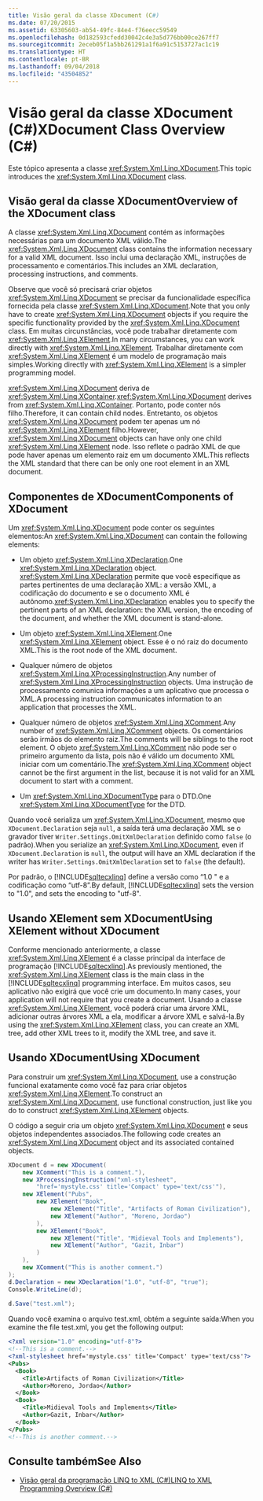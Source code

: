 ```yaml
---
title: Visão geral da classe XDocument (C#)
ms.date: 07/20/2015
ms.assetid: 63305603-ab54-49fc-84e4-f76eecc59549
ms.openlocfilehash: 0d182593cfedd30042c4e3a5d776bb00ce267ff7
ms.sourcegitcommit: 2eceb05f1a5bb261291a1f6a91c5153727ac1c19
ms.translationtype: HT
ms.contentlocale: pt-BR
ms.lasthandoff: 09/04/2018
ms.locfileid: "43504852"
---
```

# <a name="xdocument-class-overview-c"></a><span data-ttu-id="565b2-102">Visão geral da classe XDocument (C#)</span><span class="sxs-lookup"><span data-stu-id="565b2-102">XDocument Class Overview (C#)</span></span>
<span data-ttu-id="565b2-103">Este tópico apresenta a classe <xref:System.Xml.Linq.XDocument>.</span><span class="sxs-lookup"><span data-stu-id="565b2-103">This topic introduces the <xref:System.Xml.Linq.XDocument> class.</span></span>  
  
## <a name="overview-of-the-xdocument-class"></a><span data-ttu-id="565b2-104">Visão geral da classe XDocument</span><span class="sxs-lookup"><span data-stu-id="565b2-104">Overview of the XDocument class</span></span>  
 <span data-ttu-id="565b2-105">A classe <xref:System.Xml.Linq.XDocument> contém as informações necessárias para um documento XML válido.</span><span class="sxs-lookup"><span data-stu-id="565b2-105">The <xref:System.Xml.Linq.XDocument> class contains the information necessary for a valid XML document.</span></span> <span data-ttu-id="565b2-106">Isso inclui uma declaração XML, instruções de processamento e comentários.</span><span class="sxs-lookup"><span data-stu-id="565b2-106">This includes an XML declaration, processing instructions, and comments.</span></span>  
  
 <span data-ttu-id="565b2-107">Observe que você só precisará criar objetos <xref:System.Xml.Linq.XDocument> se precisar da funcionalidade específica fornecida pela classe <xref:System.Xml.Linq.XDocument>.</span><span class="sxs-lookup"><span data-stu-id="565b2-107">Note that you only have to create <xref:System.Xml.Linq.XDocument> objects if you require the specific functionality provided by the <xref:System.Xml.Linq.XDocument> class.</span></span> <span data-ttu-id="565b2-108">Em muitas circunstâncias, você pode trabalhar diretamente com <xref:System.Xml.Linq.XElement>.</span><span class="sxs-lookup"><span data-stu-id="565b2-108">In many circumstances, you can work directly with <xref:System.Xml.Linq.XElement>.</span></span> <span data-ttu-id="565b2-109">Trabalhar diretamente com <xref:System.Xml.Linq.XElement> é um modelo de programação mais simples.</span><span class="sxs-lookup"><span data-stu-id="565b2-109">Working directly with <xref:System.Xml.Linq.XElement> is a simpler programming model.</span></span>  
  
 <span data-ttu-id="565b2-110"><xref:System.Xml.Linq.XDocument> deriva de <xref:System.Xml.Linq.XContainer>.</span><span class="sxs-lookup"><span data-stu-id="565b2-110"><xref:System.Xml.Linq.XDocument> derives from <xref:System.Xml.Linq.XContainer>.</span></span> <span data-ttu-id="565b2-111">Portanto, pode conter nós filho.</span><span class="sxs-lookup"><span data-stu-id="565b2-111">Therefore, it can contain child nodes.</span></span> <span data-ttu-id="565b2-112">Entretanto, os objetos <xref:System.Xml.Linq.XDocument> podem ter apenas um nó <xref:System.Xml.Linq.XElement> filho.</span><span class="sxs-lookup"><span data-stu-id="565b2-112">However, <xref:System.Xml.Linq.XDocument> objects can have only one child <xref:System.Xml.Linq.XElement> node.</span></span> <span data-ttu-id="565b2-113">Isso reflete o padrão XML de que pode haver apenas um elemento raiz em um documento XML.</span><span class="sxs-lookup"><span data-stu-id="565b2-113">This reflects the XML standard that there can be only one root element in an XML document.</span></span>  
  
## <a name="components-of-xdocument"></a><span data-ttu-id="565b2-114">Componentes de XDocument</span><span class="sxs-lookup"><span data-stu-id="565b2-114">Components of XDocument</span></span>  
 <span data-ttu-id="565b2-115">Um <xref:System.Xml.Linq.XDocument> pode conter os seguintes elementos:</span><span class="sxs-lookup"><span data-stu-id="565b2-115">An <xref:System.Xml.Linq.XDocument> can contain the following elements:</span></span>  
  
-   <span data-ttu-id="565b2-116">Um objeto <xref:System.Xml.Linq.XDeclaration>.</span><span class="sxs-lookup"><span data-stu-id="565b2-116">One <xref:System.Xml.Linq.XDeclaration> object.</span></span> <span data-ttu-id="565b2-117"><xref:System.Xml.Linq.XDeclaration> permite que você especifique as partes pertinentes de uma declaração XML: a versão XML, a codificação do documento e se o documento XML é autônomo.</span><span class="sxs-lookup"><span data-stu-id="565b2-117"><xref:System.Xml.Linq.XDeclaration> enables you to specify the pertinent parts of an XML declaration: the XML version, the encoding of the document, and whether the XML document is stand-alone.</span></span>  
  
-   <span data-ttu-id="565b2-118">Um objeto <xref:System.Xml.Linq.XElement>.</span><span class="sxs-lookup"><span data-stu-id="565b2-118">One <xref:System.Xml.Linq.XElement> object.</span></span> <span data-ttu-id="565b2-119">Esse é o nó raiz do documento XML.</span><span class="sxs-lookup"><span data-stu-id="565b2-119">This is the root node of the XML document.</span></span>  
  
-   <span data-ttu-id="565b2-120">Qualquer número de objetos <xref:System.Xml.Linq.XProcessingInstruction>.</span><span class="sxs-lookup"><span data-stu-id="565b2-120">Any number of <xref:System.Xml.Linq.XProcessingInstruction> objects.</span></span> <span data-ttu-id="565b2-121">Uma instrução de processamento comunica informações a um aplicativo que processa o XML.</span><span class="sxs-lookup"><span data-stu-id="565b2-121">A processing instruction communicates information to an application that processes the XML.</span></span>  
  
-   <span data-ttu-id="565b2-122">Qualquer número de objetos <xref:System.Xml.Linq.XComment>.</span><span class="sxs-lookup"><span data-stu-id="565b2-122">Any number of <xref:System.Xml.Linq.XComment> objects.</span></span> <span data-ttu-id="565b2-123">Os comentários serão irmãos do elemento raiz.</span><span class="sxs-lookup"><span data-stu-id="565b2-123">The comments will be siblings to the root element.</span></span> <span data-ttu-id="565b2-124">O objeto <xref:System.Xml.Linq.XComment> não pode ser o primeiro argumento da lista, pois não é válido um documento XML iniciar com um comentário.</span><span class="sxs-lookup"><span data-stu-id="565b2-124">The <xref:System.Xml.Linq.XComment> object cannot be the first argument in the list, because it is not valid for an XML document to start with a comment.</span></span>  
  
-   <span data-ttu-id="565b2-125">Um <xref:System.Xml.Linq.XDocumentType> para o DTD.</span><span class="sxs-lookup"><span data-stu-id="565b2-125">One <xref:System.Xml.Linq.XDocumentType> for the DTD.</span></span>  
  
 <span data-ttu-id="565b2-126">Quando você serializa um <xref:System.Xml.Linq.XDocument>, mesmo que `XDocument.Declaration` seja `null`, a saída terá uma declaração XML se o gravador tiver `Writer.Settings.OmitXmlDeclaration` definido como `false` (o padrão).</span><span class="sxs-lookup"><span data-stu-id="565b2-126">When you serialize an <xref:System.Xml.Linq.XDocument>, even if `XDocument.Declaration` is `null`, the output will have an XML declaration if the writer has `Writer.Settings.OmitXmlDeclaration` set to `false` (the default).</span></span>  
  
 <span data-ttu-id="565b2-127">Por padrão, o [!INCLUDE[sqltecxlinq](~/includes/sqltecxlinq-md.md)] define a versão como “1.0 " e a codificação como “utf-8”.</span><span class="sxs-lookup"><span data-stu-id="565b2-127">By default, [!INCLUDE[sqltecxlinq](~/includes/sqltecxlinq-md.md)] sets the version to "1.0", and sets the encoding to "utf-8".</span></span>  
  
## <a name="using-xelement-without-xdocument"></a><span data-ttu-id="565b2-128">Usando XElement sem XDocument</span><span class="sxs-lookup"><span data-stu-id="565b2-128">Using XElement without XDocument</span></span>  
 <span data-ttu-id="565b2-129">Conforme mencionado anteriormente, a classe <xref:System.Xml.Linq.XElement> é a classe principal da interface de programação [!INCLUDE[sqltecxlinq](~/includes/sqltecxlinq-md.md)].</span><span class="sxs-lookup"><span data-stu-id="565b2-129">As previously mentioned, the <xref:System.Xml.Linq.XElement> class is the main class in the [!INCLUDE[sqltecxlinq](~/includes/sqltecxlinq-md.md)] programming interface.</span></span> <span data-ttu-id="565b2-130">Em muitos casos, seu aplicativo não exigirá que você crie um documento.</span><span class="sxs-lookup"><span data-stu-id="565b2-130">In many cases, your application will not require that you create a document.</span></span> <span data-ttu-id="565b2-131">Usando a classe <xref:System.Xml.Linq.XElement>, você poderá criar uma árvore XML, adicionar outras árvores XML a ela, modificar a árvore XML e salvá-la.</span><span class="sxs-lookup"><span data-stu-id="565b2-131">By using the <xref:System.Xml.Linq.XElement> class, you can create an XML tree, add other XML trees to it, modify the XML tree, and save it.</span></span>  
  
## <a name="using-xdocument"></a><span data-ttu-id="565b2-132">Usando XDocument</span><span class="sxs-lookup"><span data-stu-id="565b2-132">Using XDocument</span></span>  
 <span data-ttu-id="565b2-133">Para construir um <xref:System.Xml.Linq.XDocument>, use a construção funcional exatamente como você faz para criar objetos <xref:System.Xml.Linq.XElement>.</span><span class="sxs-lookup"><span data-stu-id="565b2-133">To construct an <xref:System.Xml.Linq.XDocument>, use functional construction, just like you do to construct <xref:System.Xml.Linq.XElement> objects.</span></span>  
  
 <span data-ttu-id="565b2-134">O código a seguir cria um objeto <xref:System.Xml.Linq.XDocument> e seus objetos independentes associados.</span><span class="sxs-lookup"><span data-stu-id="565b2-134">The following code creates an <xref:System.Xml.Linq.XDocument> object and its associated contained objects.</span></span>  
  
```csharp  
XDocument d = new XDocument(  
    new XComment("This is a comment."),  
    new XProcessingInstruction("xml-stylesheet",  
        "href='mystyle.css' title='Compact' type='text/css'"),  
    new XElement("Pubs",  
        new XElement("Book",  
            new XElement("Title", "Artifacts of Roman Civilization"),  
            new XElement("Author", "Moreno, Jordao")  
        ),  
        new XElement("Book",  
            new XElement("Title", "Midieval Tools and Implements"),  
            new XElement("Author", "Gazit, Inbar")  
        )  
    ),  
    new XComment("This is another comment.")  
);  
d.Declaration = new XDeclaration("1.0", "utf-8", "true");  
Console.WriteLine(d);  
  
d.Save("test.xml");  
```  
  
 <span data-ttu-id="565b2-135">Quando você examina o arquivo test.xml, obtém a seguinte saída:</span><span class="sxs-lookup"><span data-stu-id="565b2-135">When you examine the file test.xml, you get the following output:</span></span>  
  
```xml  
<?xml version="1.0" encoding="utf-8"?>  
<!--This is a comment.-->  
<?xml-stylesheet href='mystyle.css' title='Compact' type='text/css'?>  
<Pubs>  
  <Book>  
    <Title>Artifacts of Roman Civilization</Title>  
    <Author>Moreno, Jordao</Author>  
  </Book>  
  <Book>  
    <Title>Midieval Tools and Implements</Title>  
    <Author>Gazit, Inbar</Author>  
  </Book>  
</Pubs>  
<!--This is another comment.-->  
```  
  
## <a name="see-also"></a><span data-ttu-id="565b2-136">Consulte também</span><span class="sxs-lookup"><span data-stu-id="565b2-136">See Also</span></span>

- [<span data-ttu-id="565b2-137">Visão geral da programação LINQ to XML (C#)</span><span class="sxs-lookup"><span data-stu-id="565b2-137">LINQ to XML Programming Overview (C#)</span></span>](../../../../csharp/programming-guide/concepts/linq/linq-to-xml-programming-overview.md)
